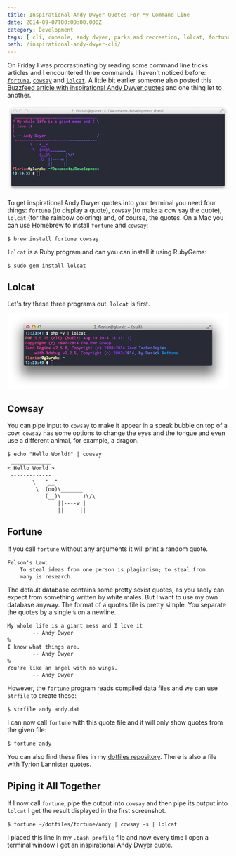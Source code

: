```yaml
---
title: Inspirational Andy Dwyer Quotes For My Command Line
date: 2014-09-07T00:00:00.000Z
category: Development
tags: [ cli, console, andy dwyer, parks and recreation, lolcat, fortune, cowsay ]
path: /inspirational-andy-dwyer-cli/
---
```


On Friday I was procrastinating by reading some command line tricks articles and I encountered three commands I haven't noticed before: [`fortune`](http://en.wikipedia.org/wiki/Fortune_(Unix)), [`cowsay`](https://en.wikipedia.org/wiki/Cowsay) and [`lolcat`](https://github.com/busyloop/lolcat). A little bit earlier someone also posted this [Buzzfeed article with inspirational Andy Dwyer quotes](http://www.buzzfeed.com/mrloganrhoades/if-andy-dwyer-quotes-were-motivational-posters#4hjk6yw) and one thing let to another.

![Inspirational Andy Dwyer Quotes](login.png)

To get inspirational Andy Dwyer quotes into your terminal you need four things: `fortune` (to display a quote), `cowsay` (to make a cow say the quote), `lolcat` (for the rainbow coloring) and, of course, the quotes. On a Mac you can use Homebrew to install `fortune` and `cowsay`:

```shell
$ brew install fortune cowsay
```

`lolcat` is a Ruby program and can you can install it using RubyGems:

```shell
$ sudo gem install lolcat
```

## Lolcat

Let's try these three programs out. `lolcat` is first.

![Inspirational Andy Dwyer Quotes](lolcat.png)

## Cowsay

You can pipe input to `cowsay` to make it appear in a speak bubble on top of a cow. `cowsay` has some options to change the eyes and the tongue and even use a different animal, for example, a dragon.

```
$ echo "Hello World!" | cowsay
 _____________
< Hello World >
 -------------
        \   ^__^
         \  (oo)\_______
            (__)\       )\/\
                ||----w |
                ||     ||
```


## Fortune

If you call `fortune` without any arguments it will print a random quote.

```$ fortune
Felson's Law:
    To steal ideas from one person is plagiarism; to steal from
    many is research.
```

The default database contains some pretty sexist quotes, as you sadly can expect from something written by white males. But I want to use my own database anyway. The format of a quotes file is pretty simple. You separate the quotes by a single `%` on a newline.

```
My whole life is a giant mess and I love it
        -- Andy Dwyer
%
I know what things are.
        -- Andy Dwyer
%
You're like an angel with no wings.
        -- Andy Dwyer
```

However, the `fortune` program reads compiled data files and we can use `strfile` to create these:

```shell
$ strfile andy andy.dat
```

I can now call `fortune` with this quote file and it will only show quotes from the given file:

```shell
$ fortune andy
```

You can also find these files in my [dotfiles repository](https://github.com/florianeckerstorfer/dotfiles/tree/master/fortune). There is also a file with Tyrion Lannister quotes.

## Piping it All Together

If I now call `fortune`, pipe the output into `cowsay` and then pipe its output into `lolcat` I get the result displayed in the first screenshot.

```shell
$ fortune ~/dotfiles/fortune/andy | cowsay -s | lolcat
```

I placed this line in my `.bash_profile` file and now every time I open a terminal window I get an inspirational Andy Dwyer quote.
